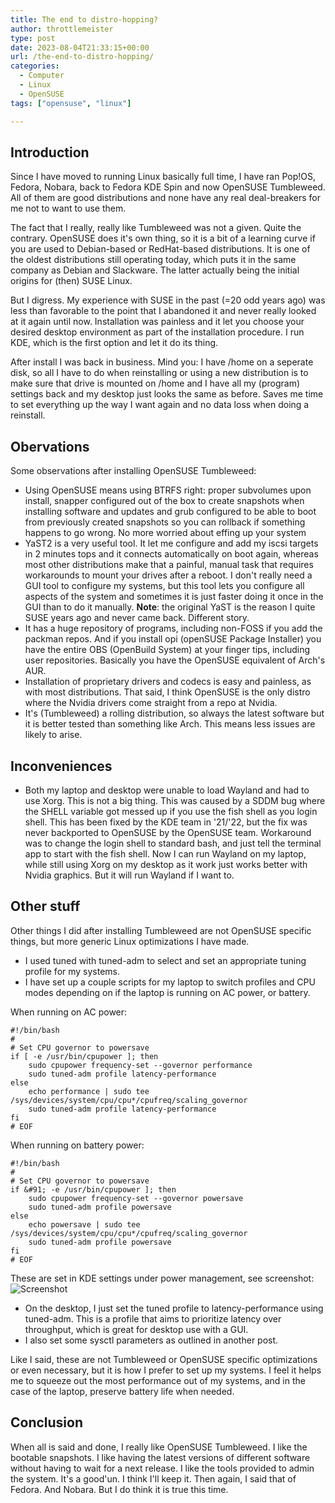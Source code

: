 ```yaml
---
title: The end to distro-hopping?
author: throttlemeister
type: post
date: 2023-08-04T21:33:15+00:00
url: /the-end-to-distro-hopping/
categories:
  - Computer
  - Linux
  - OpenSUSE
tags: ["opensuse", "linux"]

---
```

## Introduction

Since I have moved to running Linux basically full time, I have ran Pop!OS, Fedora, Nobara, back to Fedora KDE Spin and now OpenSUSE Tumbleweed. All of them are good distributions and none have any real deal-breakers for me not to want to use them.

The fact that I really, really like Tumbleweed was not a given. Quite the contrary. OpenSUSE does it's own thing, so it is a bit of a learning curve if you are used to Debian-based or RedHat-based distributions. It is one of the oldest distributions still operating today, which puts it in the same company as Debian and Slackware. The latter actually being the initial origins for (then) SUSE Linux.

But I digress. My experience with SUSE in the past (=20 odd years ago) was less than favorable to the point that I abandoned it and never really looked at it again until now. Installation was painless and it let you choose your desired desktop environment as part of the installation procedure. I run KDE, which is the first option and let it do its thing.

After install I was back in business. Mind you: I have /home on a seperate disk, so all I have to do when reinstalling or using a new distribution is to make sure that drive is mounted on /home and I have all my (program) settings back and my desktop just looks the same as before. Saves me time to set everything up the way I want again and no data loss when doing a reinstall.

## Obervations

Some observations after installing OpenSUSE Tumbleweed:

- Using OpenSUSE means using BTRFS right: proper subvolumes upon install, snapper configured out of the box to create snapshots when installing software and updates and grub configured to be able to boot from previously created snapshots so you can rollback if something happens to go wrong. No more worried about effing up your system
- YaST2 is a very useful tool. It let me configure and add my iscsi targets in 2 minutes tops and it connects automatically on boot again, whereas most other distributions make that a painful, manual task that requires workarounds to mount your drives after a reboot. I don't really need a GUI tool to configure my systems, but this tool lets you configure all aspects of the system and sometimes it is just faster doing it once in the GUI than to do it manually.
  **Note**: the original YaST is the reason I quite SUSE years ago and never came back. Different story.
- It has a huge repository of programs, including non-FOSS if you add the packman repos. And if you install opi (openSUSE Package Installer) you have the entire OBS (OpenBuild System) at your finger tips, including user repositories. Basically you have the OpenSUSE equivalent of Arch's AUR.
- Installation of proprietary drivers and codecs is easy and painless, as with most distributions. That said, I think OpenSUSE is the only distro where the Nvidia drivers come straight from a repo at Nvidia.
- It's (Tumbleweed) a rolling distribution, so always the latest software but it is better tested than something like Arch. This means less issues are likely to arise.

## Inconveniences

- Both my laptop and desktop were unable to load Wayland and had to use Xorg. This is not a big thing. This was caused by a SDDM bug where the SHELL variable got messed up if you use the fish shell as you login shell. This has been fixed by the KDE team in '21/'22, but the fix was never backported to OpenSUSE by the OpenSUSE team. Workaround was to change the login shell to standard bash, and just tell the terminal app to start with the fish shell. Now I can run Wayland on my laptop, while still using Xorg on my desktop as it work just works better with Nvidia graphics. But it will run Wayland if I want to.

## Other stuff

Other things I did after installing Tumbleweed are not OpenSUSE specific things, but more generic Linux optimizations I have made.

- I used tuned with tuned-adm to select and set an appropriate tuning profile for my systems.
- I have set up a couple scripts for my laptop to switch profiles and CPU modes depending on if the laptop is running on AC power, or battery.

When running on AC power:

    #!/bin/bash
    #
    # Set CPU governor to powersave
    if [ -e /usr/bin/cpupower ]; then
        sudo cpupower frequency-set --governor performance
        sudo tuned-adm profile latency-performance
    else
        echo performance | sudo tee /sys/devices/system/cpu/cpu*/cpufreq/scaling_governor
        sudo tuned-adm profile latency-performance
    fi
    # EOF

When running on battery power:

    #!/bin/bash
    #
    # Set CPU governor to powersave
    if &#91; -e /usr/bin/cpupower ]; then
        sudo cpupower frequency-set --governor powersave
        sudo tuned-adm profile powersave
    else
        echo powersave | sudo tee /sys/devices/system/cpu/cpu*/cpufreq/scaling_governor
        sudo tuned-adm profile powersave
    fi
    # EOF

These are set in KDE settings under power management, see screenshot:
![Screenshot](/images/SS_LOKI_Energy-Saving-—-System-Settings_20230804_01-1024x667.png)

- On the desktop, I just set the tuned profile to latency-performance using tuned-adm. This is a profile that aims to prioritize latency over throughput, which is great for desktop use with a GUI.
- I also set some sysctl parameters as outlined in another post.

Like I said, these are not Tumbleweed or OpenSUSE specific optimizations or even necessary, but it is how I prefer to set up my systems. I feel it helps me to squeeze out the most performance out of my systems, and in the case of the laptop, preserve battery life when needed.

## Conclusion

When all is said and done, I really like OpenSUSE Tumbleweed. I like the bootable snapshots. I like having the latest versions of different software without having to wait for a next release. I like the tools provided to admin the system. It's a good'un. I think I'll keep it. Then again, I said that of Fedora. And Nobara. But I do think it is true this time.
